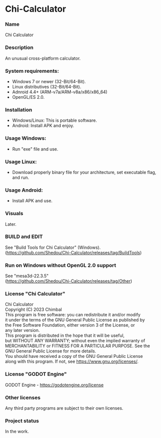 # Chi-Calculator

### Name
Chi Calculator

### Description
An unusual cross-platform calculator.

### System requirements:
- Windows 7 or newer (32-Bit/64-Bit).
- Linux distributives (32-Bit/64-Bit).
- Adnroid 4.4+ (ARM-v7a/ARM-v8a/x86/x86_64)
- OpenGL/ES 2.0.

### Installation
- Windows/Linux: This is portable software.
- Android: Install APK and enjoy.

### Usage Windows:
- Run "exe" file and use.

### Usage Linux:
- Download properly binary file for your architecture, set executable flag, and run.

### Usage Android:
- Install APK and use.

### Visuals
Later.

### BUILD and EDIT
See "Build Tools for Chi Calculator" (Windows).\
(https://github.com/Shedou/Chi-Calculator/releases/tag/BuildTools)

### Run on Windows without OpenGL 2.0 support
See "mesa3d-22.3.5"\
(https://github.com/Shedou/Chi-Calculator/releases/tag/Other)

### License "Chi Calculator"
Chi Calculator\
Copyright (C) 2023 Chimbal\
This program is free software: you can redistribute it and/or modify\
it under the terms of the GNU General Public License as published by\
the Free Software Foundation, either version 3 of the License, or\
any later version.\
This program is distributed in the hope that it will be useful,\
but WITHOUT ANY WARRANTY; without even the implied warranty of\
MERCHANTABILITY or FITNESS FOR A PARTICULAR PURPOSE.  See the\
GNU General Public License for more details.\
You should have received a copy of the GNU General Public License\
along with this program.  If not, see https://www.gnu.org/licenses/.

### License "GODOT Engine"
GODOT Engine - https://godotengine.org/license

### Other licenses
Any third party programs are subject to their own licenses.

### Project status
In the work.
